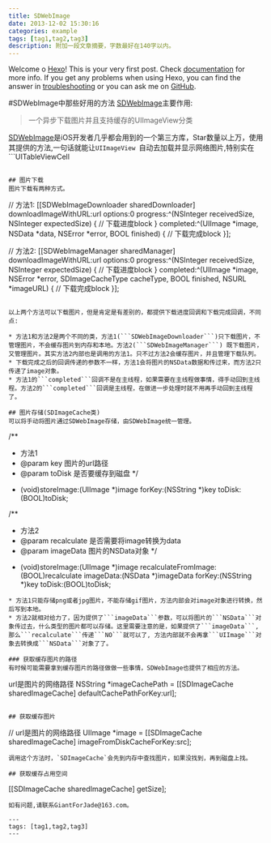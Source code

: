```yaml
---
title: SDWebImage
date: 2013-12-02 15:30:16
categories: example
tags: [tag1,tag2,tag3] 
description: 附加一段文章摘要，字数最好在140字以内。
---
```

Welcome o [Hexo](https://hexo.io/)! This is your very first post. Check [documentation](https://hexo.io/docs/) for more info. If you get any problems when using Hexo, you can find the answer in [troubleshooting](https://hexo.io/docs/troubleshooting.html) or you can ask me on [GitHub](https://github.com/hexojs/hexo/issues).

#SDWebImage中那些好用的方法
[SDWebImage](https://github.com/rs/SDWebImage)主要作用:
> 一个异步下载图片并且支持缓存的UIImageView分类

[SDWebImage](https://github.com/rs/SDWebImage)是iOS开发者几乎都会用到的一个第三方库，Star数量以上万，使用其提供的方法,一句话就能让```UIImageView
```自动去加载并显示网络图片,特别实在```UITableViewCell
```中有需要显示来自网络的图片,进行异步加载[SDWebImage](https://github.com/rs/SDWebImage)会自动去管理这些图片, 包括缓存到内存和缓存到磁盘等等。包括gif图片的显示也是轻松完成。本文主要分享除了基本方法以外的一些其他给力方法。

## 图片下载
图片下载有两种方式。

```
// 方法1:
[[SDWebImageDownloader sharedDownloader] downloadImageWithURL:url options:0 progress:^(NSInteger receivedSize, NSInteger expectedSize) {
// 下载进度block
} completed:^(UIImage *image, NSData *data, NSError *error, BOOL finished) {
// 下载完成block
}];

// 方法2:
[[SDWebImageManager sharedManager] downloadImageWithURL:url options:0 progress:^(NSInteger receivedSize, NSInteger expectedSize) {
// 下载进度block
} completed:^(UIImage *image, NSError *error, SDImageCacheType cacheType, BOOL finished, NSURL *imageURL) {
// 下载完成block
}];
```

以上两个方法可以下载图片，但是肯定是有差别的，都提供下载进度回调和下载完成回调，不同点:

* 方法1和方法2是两个不同的类，方法1(```SDWebImageDownloader```)只下载图片，不管理图片，不会缓存图片到内存和本地。方法2(```SDWebImageManager```) 既下载图片，又管理图片。其实方法2内部也是调用的方法1。只不过方法2会缓存图片，并且管理下载队列。
* 下载完成之后的回调传递的参数不一样，方法1会将图片的NSData数据和传过来，而方法2只传递了image对象。
* 方法1的```completed```回调不是在主线程，如果需要在主线程做事情，得手动回到主线程。方法2的```completed```回调是主线程，在做进一步处理时就不用再手动回到主线程了。

## 图片存储(SDImageCache类)
可以将手动将图片通过SDWebImage存储，由SDWebImage统一管理。

```
/**
 * 方法1
 * @param key    图片的url路径
 * @param toDisk 是否要缓存到磁盘
 */
- (void)storeImage:(UIImage *)image forKey:(NSString *)key toDisk:(BOOL)toDisk;

/**
 * 方法2
 * @param recalculate 是否需要将image转换为data 
 * @param imageData   图片的NSData对象
 */
- (void)storeImage:(UIImage *)image recalculateFromImage:(BOOL)recalculate imageData:(NSData *)imageData forKey:(NSString *)key toDisk:(BOOL)toDisk;
```
* 方法1只能存储png或者jpg图片，不能存储gif图片，方法内部会对image对象进行转换，然后写到本地。
* 方法2就相对给力了，因为提供了```imageData```参数，可以将图片的```NSData```对象传过去，什么类型的图片都可以存储。这里需要注意的是，如果提供了```imageData```, 那么```recalculate```传递```NO```就可以了, 方法内部就不会再拿```UIImage```对象去转换成```NSData```对象了了。

### 获取缓存图片的路径
有时候可能需要拿到缓存图片的路径做做一些事情，SDWebImage也提供了相应的方法。

```
url是图片的网络路径
NSString *imageCachePath = [[SDImageCache sharedImageCache] defaultCachePathForKey:url];
```

## 获取缓存图片
```
// url是图片的网络路径
UIImage *image = [[SDImageCache sharedImageCache] imageFromDiskCacheForKey:src];
```
调用这个方法时，`SDImageCache`会先到内存中查找图片，如果没找到，再到磁盘上找。

## 获取缓存占用空间
```
[[SDImageCache sharedImageCache] getSize];
```
如有问题,请联系GiantForJade@163.com。

---
tags: [tag1,tag2,tag3]
---

